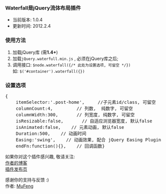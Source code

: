 ﻿<h3>Waterfall是jQuery流体布局插件</h3>
<ul>
<li>当前版本: 1.0.4<br /></li>
<li>更新时间: 2012.2.4</li>
</ul>
<h3>使用方法</h3>
<ol>
<li>加载jQuery库 (需<strong>1.4+</strong>)</li>
<li>加载<code>jQuery.waterfull.min.js</code> , 必须在jQuery库之后;</li>
<li>调用接口: <code>$node.waterfall({/* 此处为设置选项, 可留空 */})</code><br>
如: <code>$('#container').waterfall({})</code>
</li>
</ol>
<h3>设置选项</h3>
<div class="highlight">
<pre><span class="p">{</span>
    <span class="nx">itemSelector</span><span class="o">:</span><span class="mf">'.post-home'</span><span class="p">,</span>     <span class="c1">//子元素id/class, 可留空</span>
    <span class="nx">columnCount</span><span class="o">:</span><span class="mi">4</span><span class="p">,</span>         <span class="c1">// 列数,  纯数字, 可留空</span>
    <span class="nx">columnWidth</span><span class="o">:</span><span class="mi">300</span><span class="p">,</span>       <span class="c1">// 列宽度, 纯数字, 可留空</span>
    <span class="nx">isResizable</span><span class="o">:</span><span class="mi">false</span><span class="p">,</span>       <span class="c1">// 自适应浏览器宽度, 默认false</span>
    <span class="nx">isAnimated</span><span class="o">:</span><span class="s1">false</span><span class="p">,</span>    <span class="c1">// 元素动画, 默认false</span>
    <span class="nx">Duration</span><span class="o">:</span><span class="s1">500</span><span class="p">,</span>    <span class="c1">// 动画时间</span>
    <span class="nx">Easing</span><span class="o">:</span><span class="s1">'swing'</span><span class="p">,</span>    <span class="c1">// 动画效果, 配合 jQuery Easing Plugin 使用</span>
    <span class="nx">endFn</span><span class="o">:</span><span class="s1">function(){}</span><span class="p">,</span>    <span class="c1">// 回调函数</span><span class="p">}</span>
</pre>
</div>
<p>如果你对这个插件感兴趣, 敬请关注:<br /><a href="http://mufeng.me">作者的博客</a><br /><a href="http://mufeng.me/waterfall.html">插件发布页</a><br /></p>
<p>感谢你的支持与反馈 :)<br />作者: <a href="http://mufeng.me">MuFeng</a></p>
